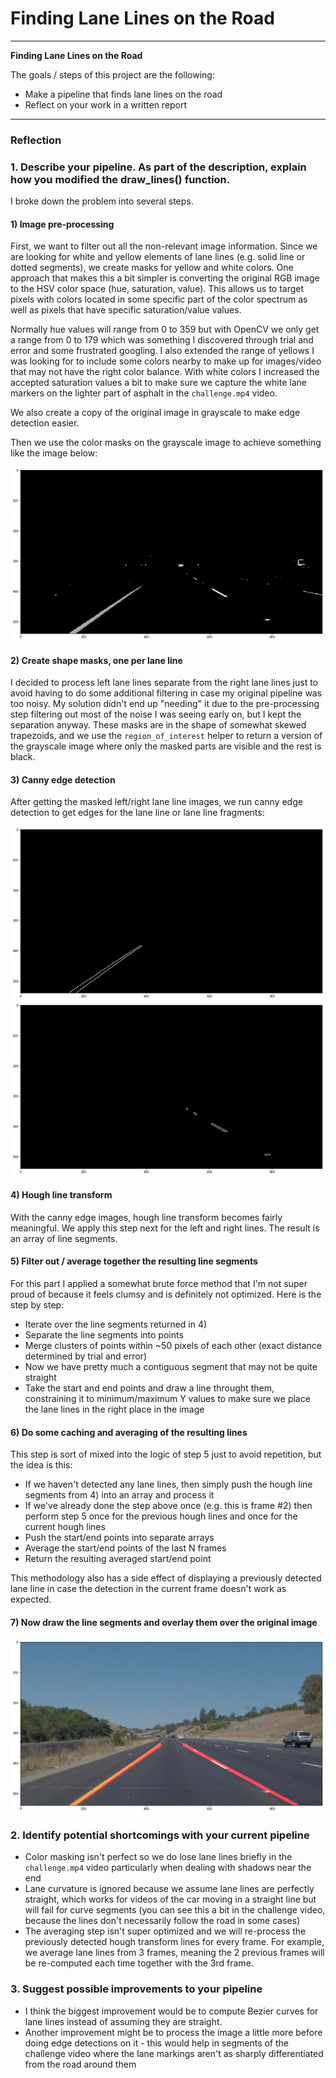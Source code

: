 # **Finding Lane Lines on the Road** 

---

**Finding Lane Lines on the Road**

The goals / steps of this project are the following:
* Make a pipeline that finds lane lines on the road
* Reflect on your work in a written report


[//]: # (Image References)

[masked_grayscale]: ./writeup_images/masked_grayscale.png "Masked Grayscale"
[canny_left]: ./writeup_images/canny_left.png "Left lane line after canny edge detection"
[canny_right]: ./writeup_images/canny_right.png "Right lane line after canny edge detection"
[final_lane_lines]: ./writeup_images/final_lane_lines.png "Lane lines overlaying an image"

---

### Reflection

### 1. Describe your pipeline. As part of the description, explain how you modified the draw_lines() function.

I broke down the problem into several steps.

#### 1) Image pre-processing

First, we want to filter out all the non-relevant image information. Since we are looking for white and yellow elements of lane lines (e.g. solid line or dotted segments), we create masks for yellow and white colors. One approach that makes this a bit simpler is converting the original RGB image to the HSV color space (hue, saturation, value). This allows us to target pixels with colors located in some specific part of the color spectrum as well as pixels that have specific saturation/value values.

Normally hue values will range from 0 to 359 but with OpenCV we only get a range from 0 to 179 which was something I discovered through trial and error and some frustrated googling. I also extended the range of yellows I was looking for to include some colors nearby to make up for images/video that may not have the right color balance. With white colors I increased the accepted saturation values a bit to make sure we capture the white lane markers on the lighter part of asphalt in the `challenge.mp4` video.

We also create a copy of the original image in grayscale to make edge detection easier.

Then we use the color masks on the grayscale image to achieve something like the image below:

![Masked grayscale image][masked_grayscale]

#### 2) Create shape masks, one per lane line

I decided to process left lane lines separate from the right lane lines just to avoid having to do some additional filtering in case my original pipeline was too noisy. My solution didn't end up "needing" it due to the pre-processing step filtering out most of the noise I was seeing early on, but I kept the separation anyway. These masks are in the shape of somewhat skewed trapezoids, and we use the `region_of_interest` helper to return a version of the grayscale image where only the masked parts are visible and the rest is black.

#### 3) Canny edge detection

After getting the masked left/right lane line images, we run canny edge detection to get edges for the lane line or lane line fragments:

![Canny edges for the left lane line][canny_left]
![Canny edges for the right lane line][canny_right]

#### 4) Hough line transform

With the canny edge images, hough line transform becomes fairly meaningful. We apply this step next for the left and right lines. The result is an array of line segments.

#### 5) Filter out / average together the resulting line segments

For this part I applied a somewhat brute force method that I'm not super proud of because it feels clumsy and is definitely not optimized. Here is the step by step:
* Iterate over the line segments returned in 4)
* Separate the line segments into points
* Merge clusters of points within ~50 pixels of each other (exact distance determined by trial and error)
* Now we have pretty much a contiguous segment that may not be quite straight
* Take the start and end points and draw a line throught them, constraining it to minimum/maximum Y values to make sure we place the lane lines in the right place in the image

#### 6) Do some caching and averaging of the resulting lines

This step is sort of mixed into the logic of step 5 just to avoid repetition, but the idea is this:
* If we haven't detected any lane lines, then simply push the hough line segments from 4) into an array and process it
* If we've already done the step above once (e.g. this is frame #2) then perform step 5 once for the previous hough lines and once for the current hough lines
* Push the start/end points into separate arrays
* Average the start/end points of the last N frames
* Return the resulting averaged start/end point

This methodology also has a side effect of displaying a previously detected lane line in case the detection in the current frame doesn't work as expected.

#### 7) Now draw the line segments and overlay them over the original image

![Final lane lines detection][final_lane_lines]


### 2. Identify potential shortcomings with your current pipeline

* Color masking isn't perfect so we do lose lane lines briefly in the `challenge.mp4` video particularly when dealing with shadows near the end
* Lane curvature is ignored because we assume lane lines are perfectly straight, which works for videos of the car moving in a straight line but will fail for curve segments (you can see this a bit in the challenge video, because the lines don't necessarily follow the road in some cases)
* The averaging step isn't super optimized and we will re-process the previously detected hough transform lines for every frame. For example, we average lane lines from 3 frames, meaning the 2 previous frames will be re-computed each time together with the 3rd frame.

### 3. Suggest possible improvements to your pipeline

* I think the biggest improvement would be to compute Bezier curves for lane lines instead of assuming they are straight.
* Another improvement might be to process the image a little more before doing edge detections on it - this would help in segments of the challenge video where the lane markings aren't as sharply differentiated from the road around them